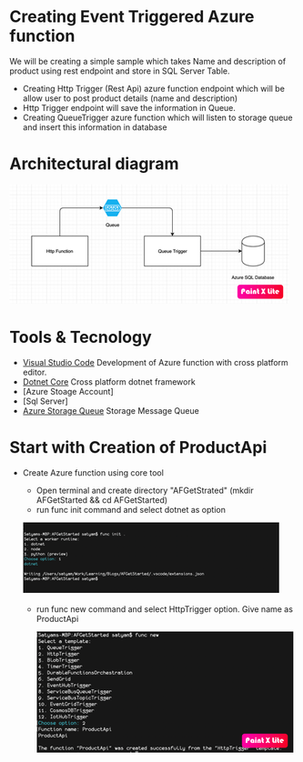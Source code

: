 # Creating Event Triggered Azure function

We will be creating a simple sample which takes Name and description of product using rest endpoint and store in SQL Server Table.

-   Creating Http Trigger (Rest Api) azure function endpoint which will be allow user to post product details (name and description)
-   Http Trigger endpoint will save the information in Queue.
-   Creating QueueTrigger azure function which will listen to storage queue and insert this information in database

# Architectural diagram

![N|Solid](image/ArchitecturalDiagram.png)


# Tools & Tecnology 

* [Visual Studio Code](https://docs.microsoft.com/en-us/azure/azure-functions/functions-create-first-function-vs-code) Development of Azure function with cross platform editor.
* [Dotnet Core](https://dotnet.microsoft.com/download) Cross platform dotnet framework
* [Azure Stoage Account]
* [Sql Server]
* [Azure Storage Queue](https://docs.microsoft.com/en-us/azure/storage/queues/storage-queues-introduction) Storage Message Queue

# Start with Creation of ProductApi

-   Create Azure function using core tool 
    * Open terminal and create directory "AFGetStrated" (mkdir AFGetStarted && cd AFGetStarted)
    * run func init command and select dotnet as option

    ![N|Solid](image/func-init.png)

    * run func new command and select HttpTrigger option. Give name as ProductApi
    
      ![N|Solid](image/httptrigger.png)
    


